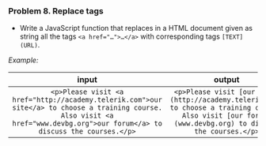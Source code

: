 ### Problem 8. Replace tags
*	Write a JavaScript function that replaces in a HTML document given as string all the tags `<a href="…">…</a>` with corresponding tags `[TEXT](URL)`.

_Example:_

| input | output |
|:-----:|:------:|
| `<p>Please visit <a href="http://academy.telerik.com">our site</a> to choose a training course. Also visit <a href="www.devbg.org">our forum</a> to discuss the courses.</p>` | `<p>Please visit [our site](http://academy.telerik.com) to choose a training course. Also visit [our forum](www.devbg.org) to discuss the courses.</p>` |

